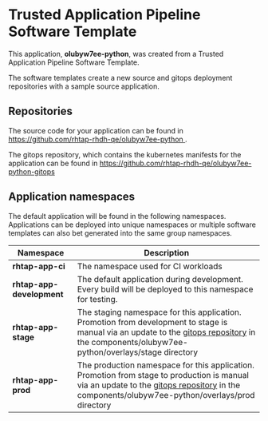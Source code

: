 # Trusted Application Pipeline Software Template

This application, **olubyw7ee-python**, was created from a Trusted Application Pipeline Software Template.

The software templates create a new source and gitops deployment repositories with a sample source application. 

## Repositories

The source code for your application can be found in [https://github.com/rhtap-rhdh-qe/olubyw7ee-python ](https://github.com/rhtap-rhdh-qe/olubyw7ee-python ).
 
The gitops repository, which contains the kubernetes manifests for the application can be found in 
[https://github.com/rhtap-rhdh-qe/olubyw7ee-python-gitops ](https://github.com/rhtap-rhdh-qe/olubyw7ee-python-gitops ) 

## Application namespaces 

The default application will be found in the following namespaces. Applications can be deployed into unique namespaces or multiple software templates can also bet generated into the same group namespaces.  

|  Namespace   |  Description   |  
| -------- | -------- |
| **rhtap-app-ci** | The namespace used for CI workloads |
| **rhtap-app-development** | The default application during development. Every build will be deployed to this namespace for testing. |
| **rhtap-app-stage** | The staging namespace for this application. Promotion from development to stage is manual via an update to the [gitops repository](https://github.com/rhtap-rhdh-qe/olubyw7ee-python-gitops ) in the components/olubyw7ee-python/overlays/stage directory |
| **rhtap-app-prod** | The production namespace for this application. Promotion from stage to production is manual via an update to the [gitops repository](https://github.com/rhtap-rhdh-qe/olubyw7ee-python-gitops ) in the components/olubyw7ee-python/overlays/prod directory |